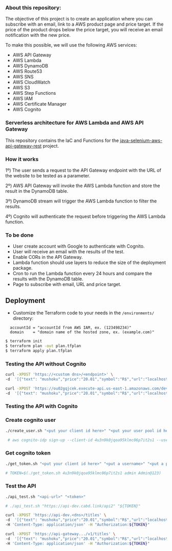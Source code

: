 ### About this repository:
The objective of this project is to create an application where you can subscribe with an email,
link to a AWS product page and price target. 
If the price of the product drops below the price target, you will receive an email notification with the new price.

To make this possible, we will use the following AWS services:
- AWS API Gateway
- AWS Lambda
- AWS DynamoDB
- AWS Route53
- AWS SNS
- AWS CloudWatch
- AWS S3
- AWS Step Functions
- AWS IAM
- AWS Certificate Manager
- AWS Cognito

### Serverless architecture for AWS Lambda and AWS API Gateway

This repository contains the IaC and Functions for the [java-selenium-aws-api-gateway-rest](https://github.com/cdeucher/java-selenium-aws-api-gateway-rest) project.


### How it works
1º) The user sends a request to the API Gateway endpoint with the URL of the website to be tested as a parameter.

2º) AWS API Gateway will invoke the AWS Lambda function and store the result in the DynamoDB table.

3º) DynamoDB stream will trigger the AWS Lambda function to filter the results.

4º) Cognito will authenticate the request before triggering the AWS Lambda function.

### To be done
- User create account with Google to authenticate with Cognito.
- User will receive an email with the results of the test.
- Enable CORs in the API Gateway.
- Lambda function should use layers to reduce the size of the deployment package.
- Cron to run the Lambda function every 24 hours and compare the results with the DynamoDB table.
- Page to subscribe with email, URL and price target.


## Deployment
- Customize the Terraform code to your needs in the `/environments/` directory:
```HCL
  accountId = "accountId from AWS IAM, ex. (123498234)"
  domain    = "domain name of the hosted zone, ex. (example.com)"
```

```bash
$ terraform init
$ terraform plan -out plan.tfplan
$ terraform apply plan.tfplan
```

### Testing the API without Cognito

```bash
curl -XPOST 'https://<custom dns>/<endpoint>' \
-d  '[{"text": "mushoku","price":"20.01","symbol":"R$","url":"localhost","type":"kindle"}]'

curl -XPOST 'https://ou02gqjcek.execute-api.us-east-1.amazonaws.com/dev/api2' \
-d  '[{"text": "mushoku","price":"20.01","symbol":"R$","url":"localhost","type":"kindle"}]'
```


### Testing the API with Cognito

### Create cognito user
```bash
./create_user.sh "<put your client id here>" "<put your user pool id here>" "<put a username>" "<put a password>"

 # aws cognito-idp sign-up --client-id 4u3n9k0jqoa95klmc06p7it2s1 --username admin --password Admin@123
```

### Get cognito token
```bash
./get_token.sh "<put your client id here>" "<put a username>" "<put a password>"

# TOKEN=$(./get_token.sh 4u3n9k0jqoa95klmc06p7it2s1 admin Admin@123)
```

### Test the API
```bash
./api_test.sh "<api-url>" "<token>"

# ./api_test.sh "https://api-dev.cabd.link/api2" "${TOKEN}"
```

```bash
curl -XPOST 'https://api-dev.<dns>/titles' \
-d  '[{"text": "mushoku","price":"20.01","symbol":"R$","url":"localhost","type":"kindle"}]' \
-H 'Content-Type: application/json' -H "Authorization:${TOKEN}"

curl -XPOST 'https://api-gateway.../v1/titles' \
-d  '[{"text": "mushoku","price":"20.01","symbol":"R$","url":"localhost","type":"kindle"}]' \
-H 'Content-Type: application/json' -H "Authorization:${TOKEN}"
```

